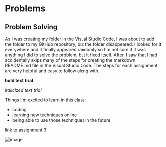 # Problems
## Problem Solving
As I was creating my folder in the Visual Studio Code, I was about to add the folder to my GitHub repository, but the folder disappeared. I looked for it everywhere and it finally appeared randomly so I'm not sure if it was anything I did to solve the problem, but it fixed itself. After, I saw that I had accidentally skips many of the steps for creating the markdown README.md file in the Visual Studio Code. The steps for each assignment are very helpful and easy to follow along with. 

**bold text trial**

*italicized text trial*

Things I'm excited to learn in this class:
- coding
- learning new techniques online
- being able to use those techniques in the future 
  
[link to assignment 3](https://github.com/KateMonette/MART341-WebDesign/tree/main/WebDesignHomework/Assignment2/Assignment3)

![image](https://github.com/user-attachments/assets/fb824c35-7232-4eaf-b841-1524613cfc13)


